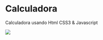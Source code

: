 # Calculadora
Calculadora usando Html CSS3 &amp; Javascript

<img src="blob:https://web.whatsapp.com/93b70d1d-c0ad-4db8-8fa0-2c8183be9344.gif"/>
